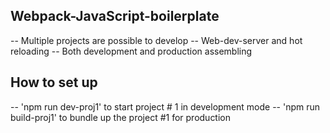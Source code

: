 ## Webpack-JavaScript-boilerplate

-- Multiple projects are possible to develop
-- Web-dev-server and hot reloading
-- Both development and production assembling


## How to set up

-- 'npm run dev-proj1' to start project # 1 in development mode
-- 'npm run build-proj1' to bundle up the project #1 for production